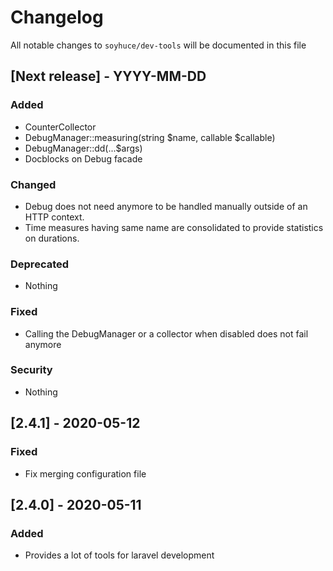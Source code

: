 # Changelog

All notable changes to `soyhuce/dev-tools` will be documented in this file

## [Next release] - YYYY-MM-DD

### Added

- CounterCollector
- DebugManager::measuring(string $name, callable $callable)
- DebugManager::dd(...$args)
- Docblocks on Debug facade

### Changed

- Debug does not need anymore to be handled manually outside of an HTTP context. 
- Time measures having same name are consolidated to provide statistics on durations. 

### Deprecated

- Nothing

### Fixed

- Calling the DebugManager or a collector when disabled does not fail anymore

### Security

- Nothing


## [2.4.1] - 2020-05-12

### Fixed

- Fix merging configuration file

## [2.4.0] - 2020-05-11

### Added

- Provides a lot of tools for laravel development
